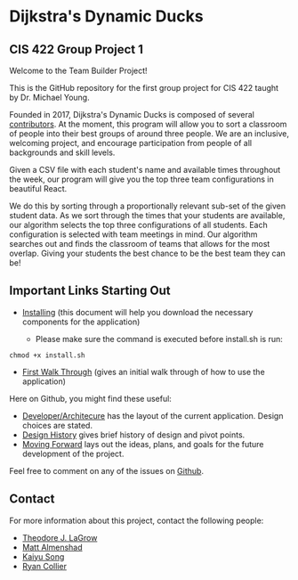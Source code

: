 # Dijkstra's Dynamic Ducks
## CIS 422 Group Project 1

Welcome to the Team Builder Project!

This is the GitHub repository for the first group project for CIS 422 taught by Dr. Michael Young.

Founded in 2017, Dijkstra's Dynamic Ducks is composed of several [contributors](https://github.com/tjlagrow/CIS-422-Group-Project-1/wiki/Contributors). 
At the moment, this program will allow you to sort a classroom of people into their best groups 
of around three people.  We are an inclusive, welcoming project, and encourage participation from 
people of all backgrounds and skill levels.

Given a CSV file with each student's name and available times throughout the week,
our program will give you the top three team configurations in beautiful React.

We do this by sorting through a proportionally relevant sub-set of the given student data.
As we sort through the times that your students are available, our algorithm selects the
top three configurations of all students. Each configuration is selected with team meetings
in mind. Our algorithm searches out and finds the classroom of teams that allows for the
most overlap. Giving your students the best chance to be the best team they can be!


## Important Links Starting Out

* [Installing](https://github.com/tjlagrow/CIS-422-Group-Project-1/wiki/Installation-Guide) (this document will help you download the necessary components for the application)

  * Please make sure the command is executed before install.sh is run:
```
chmod +x install.sh
```

* [First Walk Through](https://github.com/tjlagrow/CIS-422-Group-Project-1/wiki/User) (gives an initial walk through of how to use the application)


Here on Github, you might find these useful:

* [Developer/Architecure](https://github.com/tjlagrow/CIS-422-Group-Project-1/wiki/Developer-Architecture) has the layout of the current application.  Design choices are stated.
* [Design History](http://github.com/tjlagrow/CIS-422-Group-Project-1/Documentation/Process/DESIGN_HISTORY.md) gives brief history of design and pivot points.
* [Moving Forward](https://github.com/tjlagrow/CIS-422-Group-Project-1/wiki/Moving-Forward) lays out the ideas, plans, and goals for the future development of the project.


Feel free to comment on any of the issues on [Github](https://github.com/tjlagrow/CIS-422-Group-Project-1/issues).

## Contact

For more information about this project, contact the following people: 
- [Theodore J. LaGrow](mailto:tlagrow@uoregon.edu)
- [Matt Almenshad](mailto:almensha@uoregon.edu)
- [Kaiyu Song](mailto:kaiyus@uoregon.edu)
- [Ryan Collier](mailto:fidgetyou@gmail.com)
